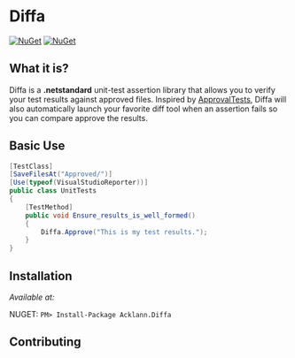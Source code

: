 # Diffa

[![NuGet](https://img.shields.io/nuget/v/Acklann.Diffa.svg)](https://www.nuget.org/packages/Acklann.Diffa/)
[![NuGet](https://img.shields.io/nuget/dt/Acklann.Diffa.svg)](https://www.nuget.org/packages/Acklann.Diffa/)

## What it is?

Diffa is a **.netstandard** unit-test assertion library that allows you to verify your test results against approved files. Inspired by [ApprovalTests](https://github.com/approvals/ApprovalTests.Net), Diffa will also automatically launch your favorite diff tool when an assertion fails so you can compare approve the results.

## Basic Use

```c#
[TestClass]
[SaveFilesAt("Approved/")]
[Use(typeof(VisualStudioReporter))]
public class UnitTests
{
    [TestMethod]
    public void Ensure_results_is_well_formed()
    {
        Diffa.Approve("This is my test results.");
    }
}
```

## Installation

*Available at:*

NUGET: `PM> Install-Package Acklann.Diffa`

## Contributing